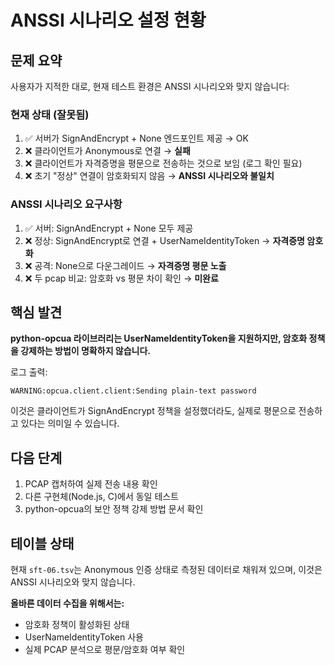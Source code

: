 # ANSSI 시나리오 설정 현황

## 문제 요약
사용자가 지적한 대로, 현재 테스트 환경은 ANSSI 시나리오와 맞지 않습니다:

### 현재 상태 (잘못됨)
1. ✅ 서버가 SignAndEncrypt + None 엔드포인트 제공 → OK
2. ❌ 클라이언트가 Anonymous로 연결 → **실패**
3. ❌ 클라이언트가 자격증명을 평문으로 전송하는 것으로 보임 (로그 확인 필요)
4. ❌ 초기 "정상" 연결이 암호화되지 않음 → **ANSSI 시나리오와 불일치**

### ANSSI 시나리오 요구사항
1. ✅ 서버: SignAndEncrypt + None 모두 제공
2. ❌ 정상: SignAndEncrypt로 연결 + UserNameIdentityToken → **자격증명 암호화**
3. ❌ 공격: None으로 다운그레이드 → **자격증명 평문 노출**
4. ❌ 두 pcap 비교: 암호화 vs 평문 차이 확인 → **미완료**

## 핵심 발견
**python-opcua 라이브러리는 UserNameIdentityToken을 지원하지만, 암호화 정책을 강제하는 방법이 명확하지 않습니다.**

로그 출력:
```
WARNING:opcua.client.client:Sending plain-text password
```

이것은 클라이언트가 SignAndEncrypt 정책을 설정했더라도, 실제로 평문으로 전송하고 있다는 의미일 수 있습니다.

## 다음 단계
1. PCAP 캡처하여 실제 전송 내용 확인
2. 다른 구현체(Node.js, C)에서 동일 테스트
3. python-opcua의 보안 정책 강제 방법 문서 확인

## 테이블 상태
현재 `sft-06.tsv`는 Anonymous 인증 상태로 측정된 데이터로 채워져 있으며, 이것은 ANSSI 시나리오와 맞지 않습니다.

**올바른 데이터 수집을 위해서는:**
- 암호화 정책이 활성화된 상태
- UserNameIdentityToken 사용
- 실제 PCAP 분석으로 평문/암호화 여부 확인
